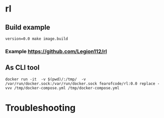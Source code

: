 # rl
## Build example
```shell
version=0.0 make image.build
```

### Example https://github.com/Legion112/rl

## As CLI tool
```shell
docker run -it  -v $(pwd)/:/tmp/  -v /var/run/docker.sock:/var/run/docker.sock fearofcode/rl:0.0 replace -vvv /tmp/docker-compose.yml /tmp/docker-compose.yml
```
# Troubleshooting